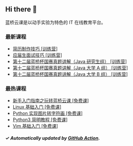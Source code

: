 ## Hi there 👋

蓝桥云课是以动手实验为特色的 IT 在线教育平台。

### 最新课程

<!-- LATEST:START -->
- [简历制作技巧 [训练营]](https://www.lanqiao.cn/courses/9286/)
- [应届生面试技巧 [训练营]](https://www.lanqiao.cn/courses/9287/)
- [第十二届蓝桥杯国赛真题讲解（Java 研究生组） [训练营]](https://www.lanqiao.cn/courses/8892/)
- [第十二届蓝桥杯国赛真题讲解（Java 大学 A 组） [训练营]](https://www.lanqiao.cn/courses/7739/)
- [第十二届蓝桥杯国赛真题讲解（Java 大学 B 组） [训练营]](https://www.lanqiao.cn/courses/7740/)
<!-- LATEST:END -->

### 最热课程

<!-- HOTEST:START -->
- [新手入门指南之玩转蓝桥云课 [免费课]](https://www.lanqiao.cn/courses/63/)
- [Linux 基础入门 [免费课]](https://www.lanqiao.cn/courses/1/)
- [Python 实现图片转字符画 [免费课]](https://www.lanqiao.cn/courses/370/)
- [Python3 简明教程 [免费课]](https://www.lanqiao.cn/courses/596/)
- [Vim 基础入门 [免费课]](https://www.lanqiao.cn/courses/2/)
<!-- HOTEST:END -->

##### ✓ Automatically updated by [GitHub Action](https://github.com/lanqiao-courses/.github/actions/workflows/update.yml).
